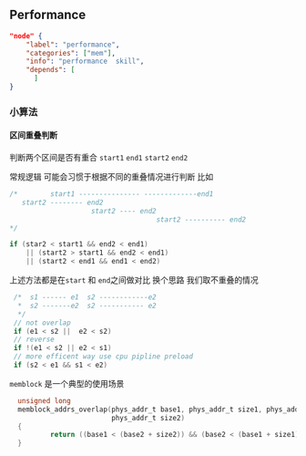 ## Performance

```json
"node" {
    "label": "performance",
    "categories": ["mem"],
    "info": "performance  skill",
    "depends": [
      ]
}
```

### 小算法

#### 区间重叠判断

判断两个区间是否有重合 `start1` `end1`  `start2` `end2`

常规逻辑 可能会习惯于根据不同的重叠情况进行判断 比如 

```c
/*        start1 --------------- -------------end1 
   start2 -------- end2   
                    start2 ---- end2 
                                    start2 ---------- end2
*/

if (star2 < start1 && end2 < end1) 
    || (start2 > start1 && end2 < end1)
    || (start2 < end1 && end1 < end2)
```

上述方法都是在`start` 和 `end`之间做对比 换个思路 我们取不重叠的情况 

```c
 /*  s1 ------ e1  s2 ------------e2
  *  s2 -------e2  s2 ----------- e2 
  */
 // not overlap
 if (e1 < s2 ||  e2 < s2)
 // reverse
 if !(e1 < s2 || e2 < s1)
 // more efficent way use cpu pipline preload
 if (s2 < e1 && s1 < e2)
```

`memblock`   是一个典型的使用场景

```c
  unsigned long 
  memblock_addrs_overlap(phys_addr_t base1, phys_addr_t size1, phys_addr_t base2,
                         phys_addr_t size2)                                  
  {                                                                          
          return ((base1 < (base2 + size2)) && (base2 < (base1 + size1)));   
  }      
```
